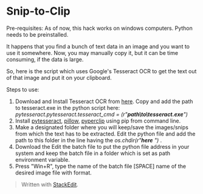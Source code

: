 # Snip-to-Clip

Pre-requisites: As of now, this hack works on windows computers. Python needs to be preinstalled.  

It happens that you find a bunch of text data in an image and you want to use it somewhere. Now, you may manually copy it, but it can be time consuming, if the data is large. 

So, here is the script which uses Google's Tesseract OCR to get the text out of that image and put it on your clipboard. 

Steps to use:

 1. Download and Install Tesseract OCR from [here](https://tesseract-ocr.github.io/tessdoc/Home.html). Copy and add the path to tesseract.exe in the python script here:
*pytesseract.pytesseract.tesseract_cmd = (r"**path\to\tesseract.exe**")*
 2. Install [pytesseract](https://pypi.org/project/pytesseract/), [pillow](https://pypi.org/project/Pillow/), [pyperclip](https://pypi.org/project/pyperclip/) using pip from command line.
 3. Make a designated folder where you will keep/save the images/snips from which the text has to be extracted. Edit the python file and add the path to this folder in the line having the *os.chdir(r"***here**
*")*** .
 4. Download the Edit the batch file to put the python file address in your system and keep the batch file in a folder which is set as path environment variable. 
 5. Press "Win+R", type the name of the batch file [SPACE] name of the desired image file with format. 

> Written with [StackEdit](https://stackedit.io/).
